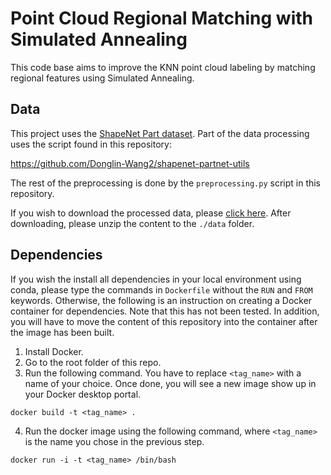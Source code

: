 # Point Cloud Regional Matching with Simulated Annealing

This code base aims to improve the KNN point cloud labeling by matching regional features using Simulated Annealing.

## Data

This project uses the [ShapeNet Part dataset](https://cs.stanford.edu/~ericyi/project_page/part_annotation/). Part of the data processing uses the script found in this repository:

https://github.com/Donglin-Wang2/shapenet-partnet-utils

The rest of the preprocessing is done by the `preprocessing.py` script in this repository.

If you wish to download the processed data, please [click here](https://drive.google.com/file/d/1wrsP83sUb1vE-38Mr29f4dBIhehO1S8_/view?usp=sharing). After downloading, please unzip the content to the `./data` folder.

## Dependencies

If you wish the install all dependencies in your local environment using conda, please type the commands in `Dockerfile` without the `RUN` and `FROM` keywords. Otherwise, the following is an instruction on creating a Docker container for dependencies. Note that this has not been tested. In addition, you will have to move the content of this repository into the container after the image has been built.

1. Install Docker.
2. Go to the root folder of this repo.
3. Run the following command. You have to replace `<tag_name>` with a name of your choice. Once done, you will see a new image show up in your Docker desktop portal. 
```
docker build -t <tag_name> .
```
4. Run the docker image using the following command, where `<tag_name>` is the name you chose in the previous step.
```
docker run -i -t <tag_name> /bin/bash
```